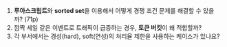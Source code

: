 1. **루아스크립트**와 **sorted set**을 이용해서 어떻게 경쟁 조건 문제를 해결할 수 있을까? (71p)
2. 깜짝 세일 같은 이벤트로 트래픽이 급증하는 경우, **토큰 버킷**이 왜 적합할까?
3. 각 부서에서는 경성(hard), soft(연성)의 처리율 제한을 사용하는 케이스가 있나요?
